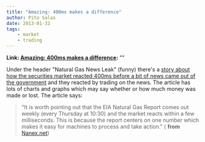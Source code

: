 ```yaml
---
title: "Amazing: 400ms makes a difference"
author: Pito Salas
date: 2013-01-31
tags:
    - market
    - trading
---
```


**Link: [Amazing: 400ms makes a difference](None):** ""



Under the header "Natural Gas News Leak" (funny) there's a [story about how
the securities market reacted 400ms before a bit of news came out of the
government](<http://www.nanex.net/aqck2/4090.html>) and they reacted by
trading on the news. The article has lots of charts and graphs which may say
whether or how much money was made or lost. The article says:

> "It is worth pointing out that the EIA Natural Gas Report comes out weekly
> (every Thursday at 10:30) and the market reacts within a few milliseconds.
> This is because the report centers on one number which makes it easy for
> machines to process and take action." ( **from**
> [Nanex.net](<http://www.nanex.net/aqck2/4090.html>))


